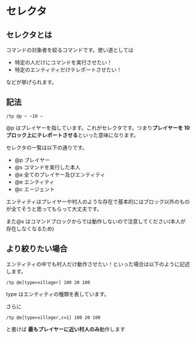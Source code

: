 # セレクタ

## セレクタとは

コマンドの対象者を絞るコマンドです。使い道としては

- 特定の人だけにコマンドを実行させたい！
- 特定のエンティティだけテレポートさせたい！

などが挙げられます。

## 記法

```
/tp @p ~ ~10 ~
```

@p はプレイヤーを指しています。これがセレクタです。つまり**プレイヤーを 10 ブロック上にテレポートさせる**といった意味になります。

セレクタの一覧は以下の通りです。

- @p プレイヤー
- @s コマンドを実行した本人
- @a 全てのプレイヤー及びエンティティ
- @e エンティティ
- @c エージェント

エンティティはプレイヤーや村人のような存在で基本的にはブロック以外のものが全てそうと思ってもらって大丈夫です。

また@s はコマンドブロックからでは動作しないので注意してください(本人が存在しなくなるため)

## より絞りたい場合

エンティティの中でも村人だけ動作させたい！といった場合は以下のように記述します。

```
/tp @e[type=villager] 100 20 100
```

type はエンティティの種類を表しています。

さらに

```
/tp @e[type=villager,c=1] 100 20 100
```

と書けば
**最もプレイヤーに近い村人のみ**動作します
